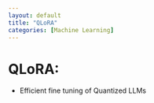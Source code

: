 ```yaml
---
layout: default
title: "QLoRA"
categories: [Machine Learning]
---
```


# QLoRA:
- Efficient fine tuning of Quantized LLMs

